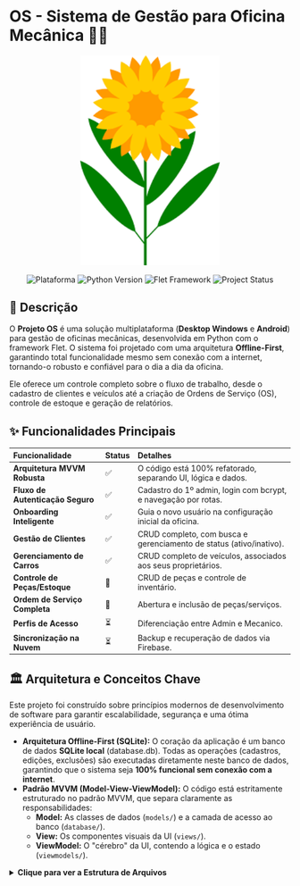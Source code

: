 # **OS - Sistema de Gestão para Oficina Mecânica 🚗🔧**

<p align="center">  
<img src="https://raw.githubusercontent.com/atnzpe/app_oficina_mecanica/main/assets/ico.png" alt="Logotipo do Projeto" width="250"/>  
</p>  
<p align="center">  
<img src="https://img.shields.io/badge/Plataforma-Desktop%20%7C%20Android-brightgreen?logo=android" alt="Plataforma">  
<img src="https://img.shields.io/badge/Python-3.10%2B-blue?logo=python" alt="Python Version">  
<img src="https://img.shields.io/badge/Flet-Cross--Platform-green?logo=flutter" alt="Flet Framework">  
<img src="https://img.shields.io/badge/Status-Est%C3%A1vel%20(MVP)-blue" alt="Project Status">  
</p>

## **📄 Descrição**

O **Projeto OS** é uma solução multiplataforma (**Desktop Windows** e **Android**) para gestão de oficinas mecânicas, desenvolvida em Python com o framework Flet. O sistema foi projetado com uma arquitetura **Offline-First**, garantindo total funcionalidade mesmo sem conexão com a internet, tornando-o robusto e confiável para o dia a dia da oficina.

Ele oferece um controle completo sobre o fluxo de trabalho, desde o cadastro de clientes e veículos até a criação de Ordens de Serviço (OS), controle de estoque e geração de relatórios.

## **✨ Funcionalidades Principais**

| Funcionalidade | Status | Detalhes |
| :--- | :--- | :--- |
| **Arquitetura MVVM Robusta** | ✅ | O código está 100% refatorado, separando UI, lógica e dados. |
| **Fluxo de Autenticação Seguro** | ✅ | Cadastro do 1º admin, login com bcrypt, e navegação por rotas. |
| **Onboarding Inteligente** | ✅ | Guia o novo usuário na configuração inicial da oficina. |
| **Gestão de Clientes** | ✅ | CRUD completo, com busca e gerenciamento de status (ativo/inativo). |
| **Gerenciamento de Carros** | ✅ | CRUD completo de veículos, associados aos seus proprietários. |
| **Controle de Peças/Estoque** | 🚧 | CRUD de peças e controle de inventário. |
| **Ordem de Serviço Completa** | 🚧 | Abertura e inclusão de peças/serviços. |
| **Perfis de Acesso** | ⏳ | Diferenciação entre Admin e Mecanico. |
| **Sincronização na Nuvem** | ⏳ | Backup e recuperação de dados via Firebase. |

## **🏛️ Arquitetura e Conceitos Chave**

Este projeto foi construído sobre princípios modernos de desenvolvimento de software para garantir escalabilidade, segurança e uma ótima experiência de usuário.

* **Arquitetura Offline-First (SQLite):** O coração da aplicação é um banco de dados **SQLite local** (database.db). Todas as operações (cadastros, edições, exclusões) são executadas diretamente neste banco de dados, garantindo que o sistema seja **100% funcional sem conexão com a internet**.
* **Padrão MVVM (Model-View-ViewModel):** O código está estritamente estruturado no padrão MVVM, que separa claramente as responsabilidades:
    * **Model:** As classes de dados (`models/`) e a camada de acesso ao banco (`database/`).
    * **View:** Os componentes visuais da UI (`views/`).
    * **ViewModel:** O "cérebro" da UI, contendo a lógica e o estado (`viewmodels/`).

<details> <summary><strong>Clique para ver a Estrutura de Arquivos</strong></summary>


src/  
├── models/             \# MODEL: Classes de dados (Cliente, Carro, etc.)  
├── database/           \# MODEL: Lógica de conexão e acesso ao banco de dados.  
├── views/              \# VIEW: Componentes visuais da UI (Flet).  
├── viewmodels/         \# VIEWMODEL: O "cérebro" da UI, com a lógica e o estado.  
├── services/           \# SERVIÇOS: Lógica desacoplada (auth, sync, reports).  
└── styles/             \# ESTILOS: Constantes de design (cores, fontes).

\</details\>

## **🛠️ Tecnologias Utilizadas**

| Tecnologia | Propósito |
| :---- | :---- |
| **Python 3.10+** | Linguagem principal do projeto. |
| **Flet** | Framework para construção da interface gráfica para Desktop e Android. |
| **SQLite3** | Banco de dados relacional local para a funcionalidade offline. |
| **Bcrypt** | Biblioteca para hashing seguro de senhas locais. |
| **FPDF** | Biblioteca para geração de relatórios em PDF. |
| **Firebase (Firestore/Auth)** | (Planejado) Serviços de nuvem para sincronização e autenticação. |

## **🚀 Como Executar o Projeto**

Siga os passos abaixo para configurar e rodar a aplicação em seu ambiente de desenvolvimento.

1. **Clone o Repositório:**  
   git clone \[https://github.com/atnzpe/app\_oficina\_mecanica.git\](https://github.com/atnzpe/app\_oficina\_mecanica.git)  
   cd app\_oficina\_mecanica

2. **Crie e Ative um Ambiente Virtual:**  
   * No Windows:  
     python \-m venv venv  
     .\\venv\\Scripts\\activate

   * No macOS/Linux:  
     python3 \-m venv venv  
     source venv/bin/activate

3. **Instale as Dependências:**  
   pip install \-r requirements.txt

4. **Execute a Aplicação:**  
   flet run main.py

   Na primeira execução, o banco de dados data/database.db e as pastas necessárias serão criados. Você será guiado para criar o primeiro usuário administrador e configurar a oficina.

## **🗺️ Roadmap do Projeto**

Nosso roadmap é gerenciado através das [**Issues do GitHub**](https://github.com/atnzpe/app_oficina_mecanica/issues). As principais frentes de trabalho são:

* ✅ **Issue #1 & #2: Refatoração Arquitetural para MVVM (Concluído)**
    * [x] Estruturação do código em views, viewmodels, services.
    * [x] Criação da camada de acesso a dados com `database.py` e `queries.py`.
    * [x] Implementação de fluxo de login, onboarding e prompt seguros.
* ✅ **Issue #8: Implementar CRUD de Clientes (Concluído)**
    * [x] Desenvolver as Views e ViewModels para cadastro, edição e listagem.
    * [x] Implementar listagem com busca e status (ativo/inativo).
    * [x] Permitir a ativação e desativação de clientes.
* ✅ **Issue #16: Implementar CRUD de Carros (Concluído)**
    * [x] Desenvolver as Views e ViewModels para o CRUD completo de Carros.
    * [x] Implementar formulário com dropdown de proprietários.
    * [x] Permitir a ativação e desativação de carros.
* 🚧 **Issue #18: Implementar CRUD de Peças e Estoque (Em Andamento)**
    * [ ] Desenvolver a estrutura inicial (Model, Queries, Views, ViewModels).
* ⏳ **Issue #6: Modernização da Autenticação (Planejado)**
    * [ ] Integrar o Firebase Authentication para login com Google.
* ⏳ **Issue #5: Sincronização na Nuvem (Planejado)**
    * [ ] Configurar projeto no Firebase (Firestore).
    * [ ] Desenvolver o serviço de sincronização entre SQLite e Firestore.
* ⏳ **Issue #7: Pipeline de Build Multiplataforma (Planejado)**
    * [ ] Configurar script de build para Windows (.exe) e Android (.apk).

## **🤝 Contribuições**

Contribuições são muito bem-vindas\! Se você encontrar um bug ou tiver uma sugestão, por favor, abra uma [**Issue**](https://github.com/atnzpe/app_oficina_mecanica/issues).

## **👨‍💻 Desenvolvedores**

| \<img src="https://www.google.com/search?q=https://avatars.githubusercontent.com/u/89949983%3Fv%3D4" width=115\> \<sub\>Gleyson Atanázio\</sub\> | \<img src="https://avatars.githubusercontent.com/u/101737645?v=4" width=115\> \<sub\>Vanderson\</sub\> |
| :---- | :---- |

\<p align="center"\> ⌨️ com 💜 por Gleyson Atanázio e Vanderson \</p\>